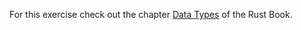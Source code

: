 For this exercise check out the chapter [Data Types](https://doc.rust-lang.org/book/2018-edition/ch03-02-data-types.html) of the Rust Book.